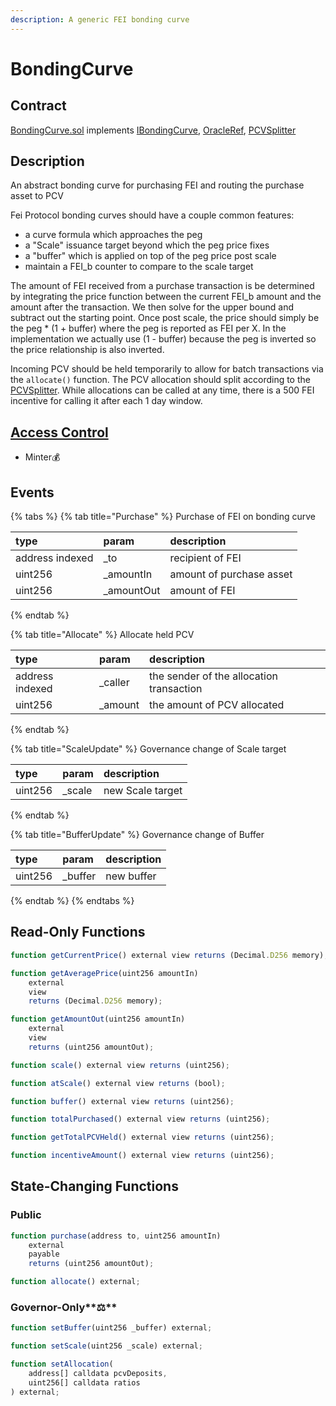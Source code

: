 ```yaml
---
description: A generic FEI bonding curve
---
```


# BondingCurve

## Contract

[BondingCurve.sol](https://github.com/fei-protocol/fei-protocol-core/blob/master/contracts/bondingcurve/BondingCurve.sol) implements [IBondingCurve](https://github.com/fei-protocol/fei-protocol-core/blob/master/contracts/bondingcurve/IBondingCurve.sol), [OracleRef](https://github.com/fei-protocol/fei-protocol-core/blob/master/contracts/refs/OracleRef.sol), [PCVSplitter](https://github.com/fei-protocol/fei-protocol-core/blob/master/contracts/pcv/PCVSplitter.sol)

## Description

An abstract bonding curve for purchasing FEI and routing the purchase asset to PCV

Fei Protocol bonding curves should have a couple common features:

* a curve formula which approaches the peg
* a "Scale" issuance target beyond which the peg price fixes
* a "buffer" which is applied on top of the peg price post scale
* maintain a FEI\_b counter to compare to the scale target

The amount of FEI received from a purchase transaction is be determined by integrating the price function between the current FEI\_b amount and the amount after the transaction. We then solve for the upper bound and subtract out the starting point. Once post scale, the price should simply be the peg \* \(1 + buffer\) where the peg is reported as FEI per X. In the implementation we actually use \(1 - buffer\) because the peg is inverted so the price relationship is also inverted.

Incoming PCV should be held temporarily to allow for batch transactions via the `allocate()` function. The PCV allocation should split according to the [PCVSplitter](https://github.com/fei-protocol/fei-protocol-core/wiki/PCVSplitter). While allocations can be called at any time, there is a 500 FEI incentive for calling it after each 1 day window.

## [Access Control](../access-control/) 

* Minter💰

## Events

{% tabs %}
{% tab title="Purchase" %}
Purchase of FEI on bonding curve

| type | param | description |
| :--- | :--- | :--- |
| address indexed | \_to | recipient of FEI |
| uint256 | \_amountIn | amount of purchase asset |
| uint256 | \_amountOut | amount of FEI |
{% endtab %}

{% tab title="Allocate" %}
Allocate held PCV

| type | param | description |
| :--- | :--- | :--- |
| address indexed | \_caller | the sender of the allocation transaction |
| uint256 | \_amount | the amount of PCV allocated |
{% endtab %}

{% tab title="ScaleUpdate" %}
Governance change of Scale target

| type | param | description |
| :--- | :--- | :--- |
| uint256 | \_scale | new Scale target |
{% endtab %}

{% tab title="BufferUpdate" %}
Governance change of Buffer

| type | param | description |
| :--- | :--- | :--- |
| uint256 | \_buffer | new buffer |
{% endtab %}
{% endtabs %}

## Read-Only Functions

```javascript
function getCurrentPrice() external view returns (Decimal.D256 memory);

function getAveragePrice(uint256 amountIn)
    external
    view
    returns (Decimal.D256 memory);

function getAmountOut(uint256 amountIn)
    external
    view
    returns (uint256 amountOut);

function scale() external view returns (uint256);

function atScale() external view returns (bool);

function buffer() external view returns (uint256);

function totalPurchased() external view returns (uint256);

function getTotalPCVHeld() external view returns (uint256);

function incentiveAmount() external view returns (uint256);
```

## State-Changing Functions <a id="state-changing-functions"></a>

### Public

```javascript
function purchase(address to, uint256 amountIn)
    external
    payable
    returns (uint256 amountOut);

function allocate() external;
```

### Governor-Only**⚖️**

```javascript
function setBuffer(uint256 _buffer) external;

function setScale(uint256 _scale) external;

function setAllocation(
    address[] calldata pcvDeposits,
    uint256[] calldata ratios
) external;
```

